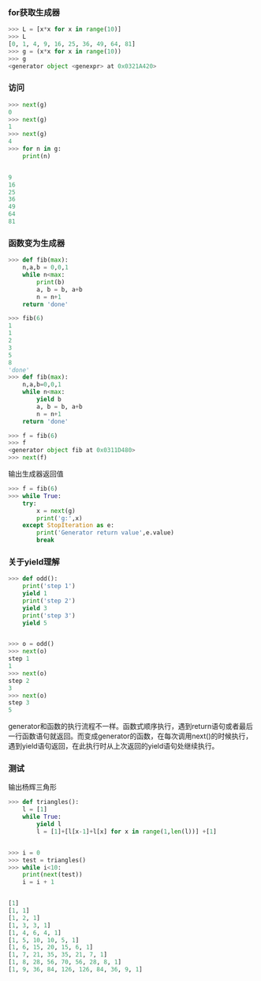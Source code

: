 ### for获取生成器
```Python
>>> L = [x*x for x in range(10)]
>>> L
[0, 1, 4, 9, 16, 25, 36, 49, 64, 81]
>>> g = (x*x for x in range(10))
>>> g
<generator object <genexpr> at 0x0321A420>
```
### 访问
```Python
>>> next(g)
0
>>> next(g)
1
>>> next(g)
4
>>> for n in g:
	print(n)


9
16
25
36
49
64
81
```
### 函数变为生成器
```Python
>>> def fib(max):
	n,a,b = 0,0,1
	while n<max:
		print(b)
		a, b = b, a+b
		n = n+1
	return 'done'

>>> fib(6)
1
1
2
3
5
8
'done'
>>> def fib(max):
	n,a,b=0,0,1
	while n<max:
		yield b
		a, b = b, a+b
		n = n+1
	return 'done'

>>> f = fib(6)
>>> f
<generator object fib at 0x0311D480>
>>> next(f)
```
输出生成器返回值
```Python
>>> f = fib(6)
>>> while True:
	try:
		x = next(g)
		print('g:',x)
	except StopIteration as e:
		print('Generator return value',e.value)
		break
```
### 关于yield理解
```Python
>>> def odd():
	print('step 1')
	yield 1
	print('step 2')
	yield 3
	print('step 3')
	yield 5


>>> o = odd()
>>> next(o)
step 1
1
>>> next(o)
step 2
3
>>> next(o)
step 3
5
```
generator和函数的执行流程不一样。函数式顺序执行，遇到return语句或者最后一行函数语句就返回。而变成generator的函数，在每次调用next()的时候执行，遇到yield语句返回，在此执行时从上次返回的yield语句处继续执行。
### 测试
输出杨辉三角形
```Python
>>> def triangles():
	l = [1]
	while True:
		yield l
		l = [1]+[l[x-1]+l[x] for x in range(1,len(l))] +[1]


>>> i = 0
>>> test = triangles()
>>> while i<10:
	print(next(test))
	i = i + 1


[1]
[1, 1]
[1, 2, 1]
[1, 3, 3, 1]
[1, 4, 6, 4, 1]
[1, 5, 10, 10, 5, 1]
[1, 6, 15, 20, 15, 6, 1]
[1, 7, 21, 35, 35, 21, 7, 1]
[1, 8, 28, 56, 70, 56, 28, 8, 1]
[1, 9, 36, 84, 126, 126, 84, 36, 9, 1]
```
